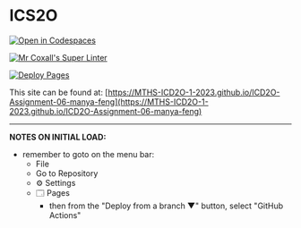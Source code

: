 # ICS2O

[![Open in Codespaces](https://classroom.github.com/assets/launch-codespace-7f7980b617ed060a017424585567c406b6ee15c891e84e1186181d67ecf80aa0.svg)](https://classroom.github.com/open-in-codespaces?assignment_repo_id=15246558)

[![Mr Coxall's Super Linter](https://github.com/MTHS-ICD2O-1-2023/ICD2O-Assignment-06-manya-feng/workflows/Mr%20Coxall's%20Super%20Linter/badge.svg)](https://github.com/MTHS-ICD2O-1-2023/ICD2O-Assignment-06-manya-feng/actions)

[![Deploy Pages](https://github.com/MTHS-ICD2O-1-2023/ICD2O-Assignment-06-manya-feng/workflows/Deploy%20Pages/badge.svg)](https://github.com/MTHS-ICD2O-1-2023/ICD2O-Assignment-06-manya-feng/actions)

This site can be found at: [https://MTHS-ICD2O-1-2023.github.io/ICD2O-Assignment-06-manya-feng](https://MTHS-ICD2O-1-2023.github.io/ICD2O-Assignment-06-manya-feng)

---

**NOTES ON INITIAL LOAD:**
- remember to goto on the menu bar:
  - File
  - Go to Repository
  - ⚙ Settings
  - 🗔 Pages
    - then from the "Deploy from a branch ▼" button, select "GitHub Actions"
